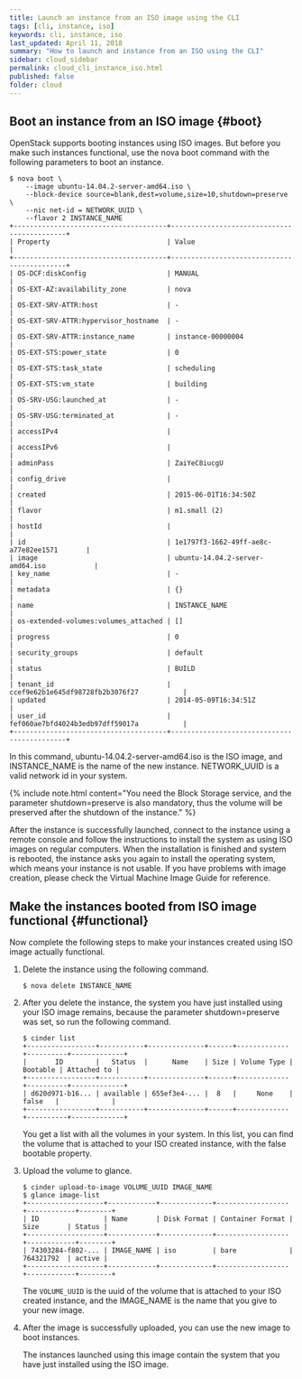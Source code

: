 ```yaml
---
title: Launch an instance from an ISO image using the CLI
tags: [cli, instance, iso]
keywords: cli, instance, iso
last_updated: April 11, 2018
summary: "How to launch and instance from an ISO using the CLI"
sidebar: cloud_sidebar
permalink: cloud_cli_instance_iso.html
published: false
folder: cloud
---
```


## Boot an instance from an ISO image {#boot}
OpenStack supports booting instances using ISO images. But before you make such instances functional, use the nova boot command with the following parameters to boot an instance.
```
$ nova boot \
    --image ubuntu-14.04.2-server-amd64.iso \
    --block-device source=blank,dest=volume,size=10,shutdown=preserve \
    --nic net-id = NETWORK_UUID \
    --flavor 2 INSTANCE_NAME
+--------------------------------------+--------------------------------------------+
| Property                             | Value                                      |
+--------------------------------------+--------------------------------------------+
| OS-DCF:diskConfig                    | MANUAL                                     |
| OS-EXT-AZ:availability_zone          | nova                                       |
| OS-EXT-SRV-ATTR:host                 | -                                          |
| OS-EXT-SRV-ATTR:hypervisor_hostname  | -                                          |
| OS-EXT-SRV-ATTR:instance_name        | instance-00000004                          |
| OS-EXT-STS:power_state               | 0                                          |
| OS-EXT-STS:task_state                | scheduling                                 |
| OS-EXT-STS:vm_state                  | building                                   |
| OS-SRV-USG:launched_at               | -                                          |
| OS-SRV-USG:terminated_at             | -                                          |
| accessIPv4                           |                                            |
| accessIPv6                           |                                            |
| adminPass                            | ZaiYeC8iucgU                               |
| config_drive                         |                                            |
| created                              | 2015-06-01T16:34:50Z                       |
| flavor                               | m1.small (2)                               |
| hostId                               |                                            |
| id                                   | 1e1797f3-1662-49ff-ae8c-a77e82ee1571       |
| image                                | ubuntu-14.04.2-server-amd64.iso            |
| key_name                             | -                                          |
| metadata                             | {}                                         |
| name                                 | INSTANCE_NAME                              |
| os-extended-volumes:volumes_attached | []                                         |
| progress                             | 0                                          |
| security_groups                      | default                                    |
| status                               | BUILD                                      |
| tenant_id                            | ccef9e62b1e645df98728fb2b3076f27           |
| updated                              | 2014-05-09T16:34:51Z                       |
| user_id                              | fef060ae7bfd4024b3edb97dff59017a           |
+--------------------------------------+--------------------------------------------+
```
In this command, ubuntu-14.04.2-server-amd64.iso is the ISO image, and INSTANCE_NAME is the name of the new instance. NETWORK_UUID is a valid network id in your system.

{% include note.html content="You need the Block Storage service, and the parameter shutdown=preserve is also mandatory, thus the volume will be preserved after the shutdown of the instance." %}

After the instance is successfully launched, connect to the instance using a remote console and follow the instructions to install the system as using ISO images on regular computers. When the installation is finished and system is rebooted, the instance asks you again to install the operating system, which means your instance is not usable. If you have problems with image creation, please check the Virtual Machine Image Guide for reference.

## Make the instances booted from ISO image functional {#functional}

Now complete the following steps to make your instances created using ISO image actually functional.

1. Delete the instance using the following command.
   ```
   $ nova delete INSTANCE_NAME
   ```
1. After you delete the instance, the system you have just installed using your ISO image remains, because the parameter shutdown=preserve was set, so run the following command.
   ```
   $ cinder list
   +-----------------+-----------+--------------+------+-------------+----------+-------------+
   |       ID        |   Status  |      Name    | Size | Volume Type | Bootable | Attached to |
   +-----------------+-----------+--------------+------+-------------+----------+-------------+
   | d620d971-b16... | available | 655ef3e4-... |  8   |     None    |  false   |             |
   +-----------------+-----------+--------------+------+-------------+----------+-------------+
   ```
   You get a list with all the volumes in your system. In this list, you can find the volume that is attached to your ISO created instance, with the false bootable property.

1. Upload the volume to glance.
   ```
   $ cinder upload-to-image VOLUME_UUID IMAGE_NAME
   $ glance image-list
   +-------------------+------------+-------------+------------------+------------+--------+
   | ID                | Name       | Disk Format | Container Format | Size       | Status |
   +-------------------+------------+-------------+------------------+------------+--------+
   | 74303284-f802-... | IMAGE_NAME | iso         | bare             | 764321792  | active |
   +-------------------+------------+-------------+------------------+------------+--------+
   ```
   The ```VOLUME_UUID``` is the uuid of the volume that is attached to your ISO created instance, and the IMAGE_NAME is the name that you give to your new image.

1. After the image is successfully uploaded, you can use the new image to boot instances.

   The instances launched using this image contain the system that you have just installed using the ISO image.


